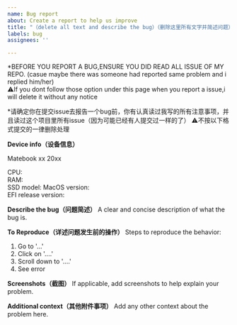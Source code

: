 ```yaml
---
name: Bug report
about: Create a report to help us improve
title: "（delete all text and describe the bug）（删除这里所有文字并简述问题）"
labels: bug
assignees: ''

---
```


*BEFORE YOU REPORT A BUG,ENSURE YOU DID READ ALL ISSUE OF MY REPO.  (casue maybe there was someone had reported same problem and i replied him/her)    
⚠️If you dont follow those option under this page when you report a issue,i will delete it without any notice


*请确定你在提交issue去报告一个bug前，你有认真读过我写的所有注意事项，并且读过这个项目里所有issue（因为可能已经有人提交过一样的了）
⚠️不按以下格式提交的一律删除处理


**Device info（设备信息）**

Matebook xx 20xx  

CPU:  
RAM:  
SSD model:
MacOS version:   
EFI release version:

**Describe the bug（问题简述）**
A clear and concise description of what the bug is.

**To Reproduce（详述问题发生前的操作）**
Steps to reproduce the behavior:
1. Go to '...'
2. Click on '....'
3. Scroll down to '....'
4. See error


**Screenshots（截图）**
If applicable, add screenshots to help explain your problem.

**Additional context（其他附件事项）**
Add any other context about the problem here.
